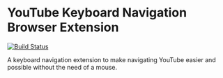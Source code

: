 # YouTube Keyboard Navigation Browser Extension

[![Build Status][travis_flag]][travis_page]

A keyboard navigation extension to make navigating YouTube easier and possible without the need of a mouse.


[travis_page]: https://travis-ci.com/github/FanaroEngineering/youtube_kbd_nav
[travis_flag]: https://travis-ci.com/FanaroEngineering/youtube_kbd_nav.svg?branch=master